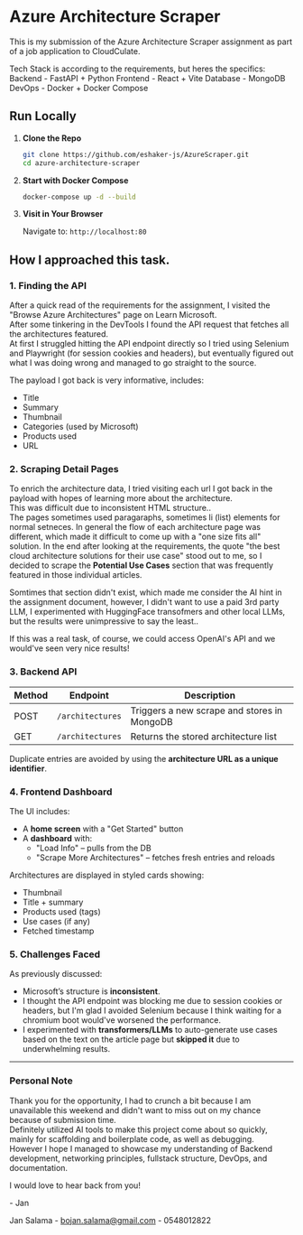 # Azure Architecture Scraper

This is my submission of the Azure Architecture Scraper assignment as part of a job application to CloudCulate.

Tech Stack is according to the requirements, but heres the specifics:
Backend - FastAPI + Python
Frontend - React + Vite
Database - MongoDB
DevOps - Docker + Docker Compose



## Run Locally

1. **Clone the Repo**

   ```bash
   git clone https://github.com/eshaker-js/AzureScraper.git
   cd azure-architecture-scraper
   ```

2. **Start with Docker Compose**

   ```bash
   docker-compose up -d --build
   ```

3. **Visit in Your Browser**

   Navigate to:
   `http://localhost:80`



## How I approached this task.

### 1. Finding the API  
After a quick read of the requirements for the assignment, I visited the "Browse Azure Architectures" page on Learn Microsoft.  
After some tinkering in the DevTools I found the API request that fetches all the architectures featured.  
At first I struggled hitting the API endpoint directly so I tried using Selenium and Playwright (for session cookies and headers), but eventually figured out what I was doing wrong and managed to go straight to the source.  

The payload I got back is very informative, includes:

- Title  
- Summary  
- Thumbnail  
- Categories (used by Microsoft)
- Products used  
- URL  

### 2. Scraping Detail Pages  
To enrich the architecture data, I tried visiting each url I got back in the payload with hopes of learning more about the architecture.  
This was difficult due to inconsistent HTML structure..  
The pages sometimes used paragaraphs, sometimes li (list) elements for normal setneces.
In general the flow of each architecture page was different, which made it difficult to come up with a "one size fits all" solution. 
In the end after looking at the requirements, the quote  "the best cloud
architecture solutions for their use case" stood out to me, so I decided to scrape the **Potential Use Cases** section that was frequently featured in those individual articles.  

  
  Somtimes that section didn't exist, which made me consider the AI hint in the assignment document, however, I didn't want to use a paid 3rd party LLM, I experimented with HuggingFace transofmers and other local LLMs, but the results were unimpressive to say the least..  

  If this was a real task, of course, we could access OpenAI's API and we would've seen very nice results!

### 3. Backend API

| Method | Endpoint         | Description                                  |
|--------|------------------|----------------------------------------------|
| POST   | `/architectures` | Triggers a new scrape and stores in MongoDB  |
| GET    | `/architectures` | Returns the stored architecture list         |

Duplicate entries are avoided by using the **architecture URL as a unique identifier**.

### 4. Frontend Dashboard  
The UI includes:
- A **home screen** with a "Get Started" button
- A **dashboard** with:
  - "Load Info" – pulls from the DB  
  - "Scrape More Architectures" – fetches fresh entries and reloads  

Architectures are displayed in styled cards showing:
- Thumbnail  
- Title + summary  
- Products used (tags)  
- Use cases (if any)  
- Fetched timestamp  

### 5. Challenges Faced

As previously discussed:

- Microsoft’s structure is **inconsistent**. 
- I thought the API endpoint was blocking me due to session cookies or headers, but I'm glad I avoided Selenium because I think waiting for a chromium boot would've worsened the performance.
- I experimented with **transformers/LLMs** to auto-generate use cases based on the text on the article page but **skipped it** due to underwhelming results.

---

### Personal Note

Thank you for the opportunity, I had to crunch a bit because I am unavailable this weekend and didn't want to miss out on my chance because of submission time.  
Definitely utilized AI tools to make this project come about so quickly, mainly for scaffolding and boilerplate code, as well as debugging.  
However I hope I managed to showcase my understanding of Backend development, networking principles, fullstack structure, DevOps, and documentation.

I would love to hear back from you!

\- Jan


Jan Salama - bojan.salama@gmail.com - 0548012822